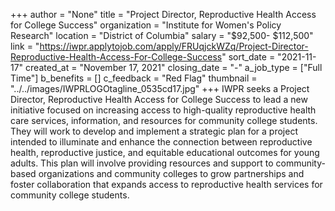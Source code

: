 +++
author = "None"
title = "Project Director, Reproductive Health Access for College Success"
organization = "Institute for Women's Policy Research"
location = "District of Columbia"
salary = "$92,500- $112,500"
link = "https://iwpr.applytojob.com/apply/FRUqjckWZq/Project-Director-Reproductive-Health-Access-For-College-Success"
sort_date = "2021-11-17"
created_at = "November 17, 2021"
closing_date = "-"
a_job_type = ["Full Time"]
b_benefits = []
c_feedback = "Red Flag"
thumbnail = "../../images/IWPRLOGOtagline_0535cd17.jpg"
+++
IWPR seeks a Project Director, Reproductive Health Access for College Success to lead a new initiative focused on increasing access to high-quality reproductive health care services, information, and resources for community college students. They will work to develop and implement a strategic plan for a project intended to illuminate and enhance the connection between reproductive health, reproductive justice, and equitable educational outcomes for young adults. This plan will involve providing resources and support to community-based organizations and community colleges to grow partnerships and foster collaboration that expands access to reproductive health services for community college students.